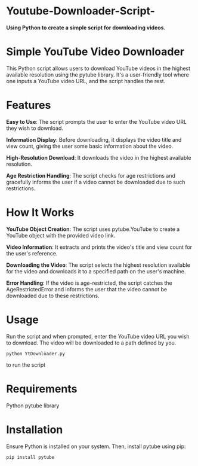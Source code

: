 # Youtube-Downloader-Script-
**Using Python to create a simple script for downloading videos.**

# Simple YouTube Video Downloader
This Python script allows users to download YouTube videos in the highest available resolution using the pytube library. It's a user-friendly tool where one inputs a YouTube video URL, and the script handles the rest.

# Features
**Easy to Use**: The script prompts the user to enter the YouTube video URL they wish to download.

**Information Display**: Before downloading, it displays the video title and view count, giving the user some basic information about the video.

**High-Resolution Download**: It downloads the video in the highest available resolution.

**Age Restriction Handling**: The script checks for age restrictions and gracefully informs the user if a video cannot be downloaded due to such restrictions.

# How It Works
**YouTube Object Creation**: The script uses pytube.YouTube to create a YouTube object with the provided video link.

**Video Information**: It extracts and prints the video's title and view count for the user's reference.

**Downloading the Video**: The script selects the highest resolution available for the video and downloads it to a specified path on the user's machine.

**Error Handling**: If the video is age-restricted, the script catches the AgeRestrictedError and informs the user that the video cannot be downloaded due to these restrictions.

# Usage
Run the script and when prompted, enter the YouTube video URL you wish to download. The video will be downloaded to a path defined by you.

`python YtDownloader.py`

to run the script 

# Requirements
Python
pytube library

# Installation
Ensure Python is installed on your system. Then, install pytube using pip:

`pip install pytube`



